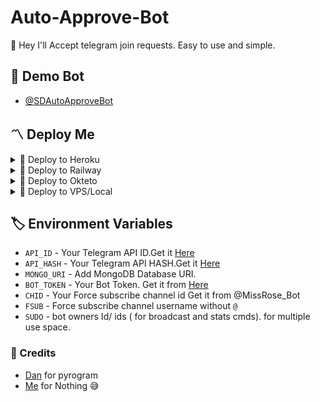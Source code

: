 # Auto-Approve-Bot
👾 Hey I'll Accept telegram join requests. Easy to use and simple.

## 🚀 Demo Bot
- [@SDAutoApproveBot](https://t.me/SDAutoApproveBot)

<h2>〽️ Deploy Me </h2> 
  
<details><summary>📌 Deploy to Heroku </summary>
  
<a href="https://heroku.com/deploy?template=https://github.com/izakhan/Auto-Approve-bot"> <img src="https://img.shields.io/badge/Deploy%20To%20Heroku-black?style=for-the-badge&logo=heroku" width="220" height="38.45"></p></a>
</details>

<details><summary>📌 Deploy to Railway </summary>
  
[![Deploy on Railway](https://railway.app/button.svg)](https://railway.app/new/template/w7jSPk)
</details>
  
<details><summary>📌 Deploy to Okteto </summary>
  
[![Deploy on Okteto](https://okteto.com/develop-okteto.svg)](https://cloud.okteto.com/deploy?repository=https://github.com/ImDenuwan/Auto-Approve-Bot/)
</details>

<details><summary>📌 Deploy to VPS/Local </summary>


  ```ssh
  git clone https://github.com/ImDenuwan/Auto-Approve-Bot
  pip3 install -r requirements.txt
  # fill config.py vars
  python3 bot.py
  ```

</details>

## 🏷 Environment Variables
  - `API_ID` - Your Telegram API ID.Get it [Here](my.telegram.org)
  - `API_HASH` - Your Telegram API HASH.Get it [Here](my.telegram.org)
  - `MONGO_URI` - Add MongoDB Database URI.
  - `BOT_TOKEN` - Your Bot Token. Get it from [Here](https://t.me/BotFather)
  - `CHID` - Your Force subscribe channel id Get it from @MissRose_Bot
  - `FSUB` - Force subscribe channel username without `@`
  - `SUDO` - bot owners Id/ ids ( for broadcast and stats cmds). for multiple use space.
  
  
### 💫 Credits
 - [Dan](https://github.com/delivrance) for pyrogram
 - [Me](https://github.com/ImDenuwan) for Nothing 😅
